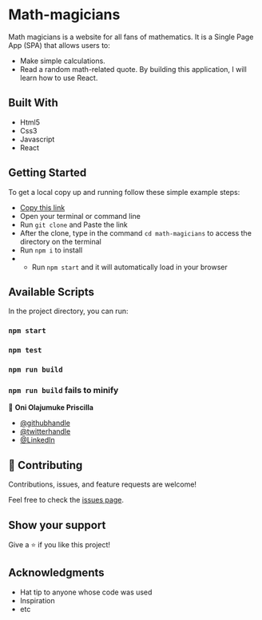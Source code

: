 # Math-magicians
Math magicians is a website for all fans of mathematics. It is a Single Page App (SPA) that allows users to:
- Make simple calculations.
- Read a random math-related quote.
By building this application, I will learn how to use React.

## Built With
- Html5
- Css3
- Javascript
- React

## Getting Started

To get a local copy up and running follow these simple example steps:

- [Copy this link](https://github.com/prolajumokeoni/math-magicians)
- Open your terminal or command line
- Run `git clone` and Paste the link
- After the clone, type in the command `cd math-magicians` to access the directory on the terminal
- Run `npm i` to install
- - Run `npm start` and it will automatically load in your browser


## Available Scripts

In the project directory, you can run:

### `npm start`

### `npm test`

### `npm run build`

### `npm run build` fails to minify

👤 **Oni Olajumuke Priscilla**

- [@githubhandle](https://github.com/prolajumokeoni)
- [@twitterhandle](https://twitter.com/prolajumokeoni)
- [@LinkedIn](https://www.linkedin.com/in/olajumoke-priscilla-oni-44a48b162/)

## 🤝 Contributing

Contributions, issues, and feature requests are welcome!

Feel free to check the [issues page](https://github.com/prolajumokeoni/math-magicians/issues).

## Show your support

Give a ⭐️ if you like this project!

## Acknowledgments

- Hat tip to anyone whose code was used
- Inspiration
- etc


